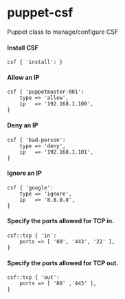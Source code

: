 puppet-csf
======================
Puppet class to manage/configure CSF

#### Install CSF

    csf { 'install': }

#### Allow an IP

    csf { 'puppetmaster-001':
        type => 'allow',
        ip   => '192.168.1.100',
    }

#### Deny an IP

    csf { 'bad-person':
        type => 'deny',
        ip   => '192.168.1.101',
    }

#### Ignore an IP

    csf { 'google':
        type => 'ignore',
        ip   => '8.8.8.8',
    }

#### Specify the ports allowed for TCP in.

    csf::tcp { 'in':
        ports => [ '80', '443', '22' ],
    }

#### Specify the ports allowed for TCP out.

    csf::tcp { 'out':
        ports => [ '80' ,'443' ],
    }
